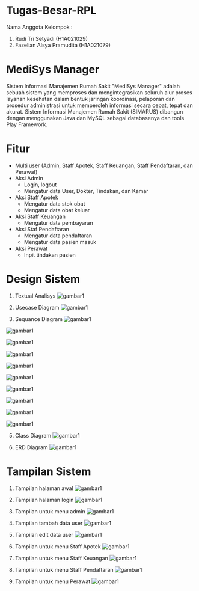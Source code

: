 # Tugas-Besar-RPL

Nama Anggota Kelompok :
1. Rudi Tri Setyadi (H1A021029)
2. Fazelian Alsya Pramudita (H1A021079)

# MediSys Manager

Sistem Informasi Manajemen Rumah Sakit "MediSys Manager" adalah sebuah sistem yang memproses dan mengintegrasikan seluruh alur proses layanan kesehatan dalam bentuk jaringan koordinasi, pelaporan dan prosedur administrasi untuk memperoleh informasi secara cepat, tepat dan akurat. Sistem Informasi Manajemen Rumah Sakit (SIMARUS) dibangun dengan menggunakan Java dan MySQL sebagai databasenya dan tools Play Framework.


# Fitur

* Multi user (Admin, Staff Apotek, Staff Keuangan, Staff Pendaftaran, dan Perawat)
* Aksi Admin
  * Login, logout
  * Mengatur data User, Dokter, Tindakan, dan Kamar
* Aksi Staff Apotek
  * Mengatur data stok obat
  * Mengatur data obat keluar
* Aksi Staff Keuangan
  * Mengatur data pembayaran
* Aksi Staf Pendaftaran
  * Mengatur data pendaftaran
  * Mengatur data pasien masuk
* Aksi Perawat
  * Inpit tindakan pasien

# Design Sistem
1. Textual Analisys
![gambar1](https://github.com/rudizamanNow/Tugas-Besar-RPL/blob/main/gambar/Screenshot%20(266).png)


2. Usecase Diagram
![gambar1](https://github.com/rudizamanNow/Tugas-Besar-RPL/blob/main/gambar/Screenshot%20(267).png)


3. Sequance Diagram
![gambar1](https://github.com/rudizamanNow/Tugas-Besar-RPL/blob/main/gambar/Screenshot%20(268).png)

![gambar1](https://github.com/rudizamanNow/Tugas-Besar-RPL/blob/main/gambar/Screenshot%20(269).png)

![gambar1](https://github.com/rudizamanNow/Tugas-Besar-RPL/blob/main/gambar/Screenshot%20(270).png)

![gambar1](https://github.com/rudizamanNow/Tugas-Besar-RPL/blob/main/gambar/Screenshot%20(271).png)

![gambar1](https://github.com/rudizamanNow/Tugas-Besar-RPL/blob/main/gambar/Screenshot%20(272).png)

![gambar1](https://github.com/rudizamanNow/Tugas-Besar-RPL/blob/main/gambar/Screenshot%20(273).png)

![gambar1](https://github.com/rudizamanNow/Tugas-Besar-RPL/blob/main/gambar/Screenshot%20(274).png)

![gambar1](https://github.com/rudizamanNow/Tugas-Besar-RPL/blob/main/gambar/Screenshot%20(275).png)

![gambar1](https://github.com/rudizamanNow/Tugas-Besar-RPL/blob/main/gambar/Screenshot%20(276).png)

![gambar1](https://github.com/rudizamanNow/Tugas-Besar-RPL/blob/main/gambar/Screenshot%20(277).png)


5. Class Diagram
![gambar1](https://github.com/rudizamanNow/Tugas-Besar-RPL/blob/main/gambar/Screenshot%20(278).png)


6. ERD Diagram
![gambar1](https://github.com/rudizamanNow/Tugas-Besar-RPL/blob/main/gambar/Screenshot%20(279).png)



# Tampilan Sistem

1. Tampilan halaman awal
![gambar1](https://github.com/rudizamanNow/Tugas-Besar-RPL/blob/main/gambar/Screenshot%20(251).png)


2. Tampilan halaman login
![gambar1](https://github.com/rudizamanNow/Tugas-Besar-RPL/blob/main/gambar/Screenshot%20(252).png)


3. Tampilan untuk menu admin
![gambar1](https://github.com/rudizamanNow/Tugas-Besar-RPL/blob/main/gambar/Screenshot%20(253).png)


4. Tampilan tambah data user
![gambar1](https://github.com/rudizamanNow/Tugas-Besar-RPL/blob/main/gambar/Screenshot%20(258).png)


5. Tampilan edit data user
![gambar1](https://github.com/rudizamanNow/Tugas-Besar-RPL/blob/main/gambar/Screenshot%20(259).png)


6. Tampilan untuk menu Staff Apotek
![gambar1](https://github.com/rudizamanNow/Tugas-Besar-RPL/blob/main/gambar/Screenshot%20(254).png)


7. Tampilan untuk menu Staff Keuangan
![gambar1](https://github.com/rudizamanNow/Tugas-Besar-RPL/blob/main/gambar/Screenshot%20(255).png)


8. Tampilan untuk menu Staff Pendaftaran
![gambar1](https://github.com/rudizamanNow/Tugas-Besar-RPL/blob/main/gambar/Screenshot%20(256).png)


9. Tampilan untuk menu Perawat
![gambar1](https://github.com/rudizamanNow/Tugas-Besar-RPL/blob/main/gambar/Screenshot%20(257).png)
